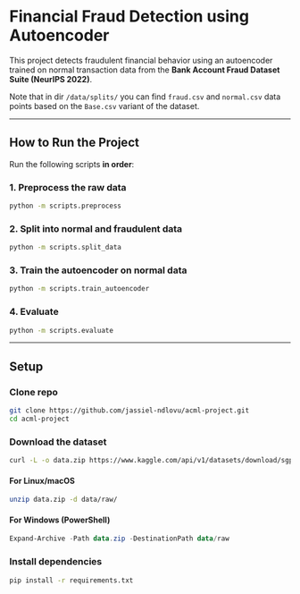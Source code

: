 # Financial Fraud Detection using Autoencoder

This project detects fraudulent financial behavior using an autoencoder trained on normal transaction data from the **Bank Account Fraud Dataset Suite (NeurIPS 2022)**.

Note that in dir ```/data/splits/``` you can find ```fraud.csv``` and ```normal.csv``` data points based on the ```Base.csv``` variant of the dataset.

---

## How to Run the Project

Run the following scripts **in order**:

### 1. Preprocess the raw data
```bash
python -m scripts.preprocess
```

### 2. Split into normal and fraudulent data
```bash
python -m scripts.split_data
```

### 3. Train the autoencoder on normal data
```bash
python -m scripts.train_autoencoder
```

### 4. Evaluate
```bash
python -m scripts.evaluate
```

---

## Setup

### Clone repo
```bash
git clone https://github.com/jassiel-ndlovu/acml-project.git
cd acml-project
```

### Download the dataset
```bash
curl -L -o data.zip https://www.kaggle.com/api/v1/datasets/download/sgpjesus/bank-account-fraud-dataset-neurips-2022
```
#### For Linux/macOS
```bash
unzip data.zip -d data/raw/
```

#### For Windows (PowerShell)
```powershell
Expand-Archive -Path data.zip -DestinationPath data/raw
```

### Install dependencies
```bash
pip install -r requirements.txt
```